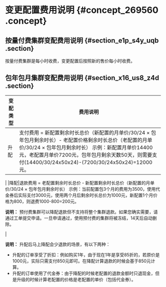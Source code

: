 # 变更配置费用说明 {#concept_269560 .concept}

## 按量付费集群变配费用说明 {#section_e1p_s4y_uqb .section}

按量付费集群是每小时收费，变更配置后按照新的售价每小时收费。

## 包年包月集群变配费用说明 {#section_x16_us8_z4d .section}

|变配类型|费用说明|
|----|----|
|升配|支付费用 = 新配置剩余时长总价（新配置的月单价/30/24 × 包年包月剩余时长）- 老配置价格剩余时长总价（老配置的月单价/30/24 × 包年包月剩余时长） 示例：新配置月单价14400元，老配置月单价7200元，包年包月剩余天数50天，则需要支付\(14400/30/24x50x24\)-\(7200/30/24x50x24\)=12000元。

 |
|降配|退款费用 = 老配置剩余时长总价 - 新配置剩余时长总价（新配置的月单价/30/24 × 包年包月剩余时长） 示例：当前配置包3个月的费用为3500，使用代金券后实际支付3000元，使用两个月后剩余时长总价为1000元，新配置1个月价格为800，则退费1000-800=200元。

 **说明：** 预付费集群可以降配退款但不支持将整个集群退款。如果您确实需要，请通过工单提交申请。一旦申请通过，使用预付费的集群将被冻结，14天后自动删除。

 |

**说明：** 升配后马上降配会少退款的场景，有以下两种：

-   升配的订单享受了折扣：例如购买1年，由于现在1年是享受85折的，若原价是1000元，实际只需支付850元即可。在降配计算退款的时候会基于850元计算。
-   升配的订单使用了代金券：由于降配的时候老配置的退款金额时只退现金，但是升级的时候计算老配置的价格是老配置的单价（包括代金券）。

